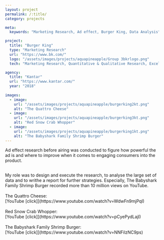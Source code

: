 ```yaml
---
layout: project
permalink: /:title/
category: projects

meta:
  keywords: "Marketing Research, Ad effect, Burger King, Data Analysis"

project:
  title: "Burger King"
  type: "Marketing Research"
  url: "https://www.bk.com/"
  logo: "/assets/images/projects/aquapineapple/Group 3bkrlogo.png"
  tech: "Marketing Research, Quantitative & Qualitative Research, Excel, Powerpoint"

agency:
  title: "Kantar"
  url: "https://www.kantar.com/"
  year: "2018"
 
images:
  - image:
    url: "/assets/images/projects/aquapineapple/burgerking2kt.png"
    alt: "The Quattro Cheese"
  - image:
    url: "/assets/images/projects/aquapineapple/burgerking3kt.png"
    alt: "Red Snow Crab Whopper"
  - image:
    url: "/assets/images/projects/aquapineapple/burgerking1kt.png"
    alt: "The Babyshark Family Shrimp Burger"
---
```

<p>Ad effect research before airing was conducted to figure how powerful the ad is and where to improve when it comes to engaging consumers into the product.</p><br>My role was to design and execute the research, to analyse the large set of data and to writhe a report for further strategies. Especially, The Babyshark Family Shrimp Burger recorded more than 10 million views on YouTube. <br><br>The Quattro Cheese:<br> [YouTube [click]](https://www.youtube.com/watch?v=WdwFn9mjPqI)<br><br>Red Snow Crab Whopper:<br>[YouTube [click]](https://www.youtube.com/watch?v=pCyePydLajI) <br><br> The Babyshark Family Shrimp Burger:<br> [YouTube [click]](https://www.youtube.com/watch?v=NNFilzNC9ps)  
